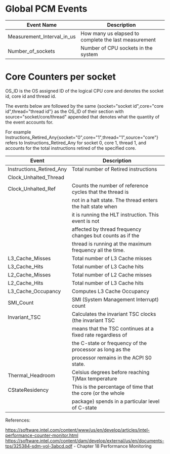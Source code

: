 # Global PCM Events

|     Event Name              |                                Description                                  |
|-----------------------------|-----------------------------------------------------------------------------|
| Measurement_Interval_in_us  |             How many us elapsed to complete the last measurement            |
| Number_of_sockets           |                     Number of CPU sockets in the system                     |


# Core Counters per socket

OS_ID is the OS assigned ID of the logical CPU core and denotes the socket id, core id and thread id.

The events below are followed by the same {socket="socket id",core="core id",thread="thread id"} as
the OS_ID of their section with source="socket/core/thread" appended that denotes what the quantity
of the event accounts for.

For example Instructions_Retired_Any{socket="0",core="1",thread="1",source="core"} refers to 
Instructions_Retired_Any for socket 0, core 1, thread 1, and accounts for the total instructions
retired of the specified core.

|          Event                                 |                   Description                                |
|------------------------------------------------|--------------------------------------------------------------|
|   Instructions_Retired_Any                     |   Total number of Retired instructions                       |
|   Clock_Unhalted_Thread                        |                                                              |
|   Clock_Unhalted_Ref                           |   Counts the number of reference cycles that the thread is   |
|                                                |   not in a halt state. The thread enters the halt state when |
|                                                |   it is running the HLT instruction. This event is not       |
|                                                |   affected by thread frequency changes but counts as if the  |
|                                                |   thread is running at the maximum frequency all the time.   |
|   L3_Cache_Misses                              |   Total number of L3 Cache misses                            |
|   L3_Cache_Hits                                |   Total number of L3 Cache hits                              |
|   L2_Cache_Misses                              |   Total number of L2 Cache misses                            |
|   L2_Cache_Hits                                |   Total number of L3 Cache hits                              |
|   L3_Cache_Occupancy                           |   Computes L3 Cache Occupancy                                |
|   SMI_Count                                    |   SMI (System Management Interrupt) count                    |
|   Invariant_TSC                                |   Calculates the invariant TSC clocks (the invariant TSC     |
|                                                |   means that the TSC continues at a fixed rate regardless of |
|                                                |   the C-state or frequency of the processor as long as the   |
|                                                |   processor remains in the ACPI S0 state.                    |
|   Thermal_Headroom                             |   Celsius degrees before reaching TjMax temperature          |
|   CStateResidency                              |   This is the percentage of time that the core (or the whole |
|                                                |   package) spends in a particular level of C-state           |                                                                                                                                            |

References:

https://software.intel.com/content/www/us/en/develop/articles/intel-performance-counter-monitor.html
https://software.intel.com/content/dam/develop/external/us/en/documents-tps/325384-sdm-vol-3abcd.pdf - Chapter 18 Performance Monitoring